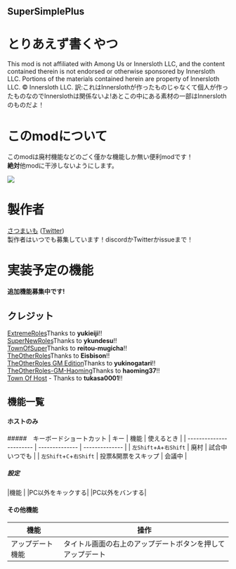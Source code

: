 ## SuperSimplePlus

# とりあえず書くやつ
This mod is not affiliated with Among Us or Innersloth LLC, and the content contained therein is not endorsed or otherwise sponsored by Innersloth LLC. Portions of the materials contained herein are property of Innersloth LLC. © Innersloth LLC.
訳:これはInnerslothが作ったものじゃなくて個人が作ったものなのでInnerslothは関係ないよ!あとこの中にある素材の一部はInnerslothのものだよ！

# このmodについて
このmodは廃村機能などのごく僅かな機能しか無い便利modです！<br>
**絶対**他modに干渉しないようにします。<br>

[![](https://img.shields.io/discord/996781291871678544?label=Discord)](https://discord.gg/rsaU2zntey)

# 製作者
[さつまいも](https://github.com/satsumaimoamo) ([Twitter](https://twitter.com/satsumaimo_SNR))<br>
製作者はいつでも募集しています！discordかTwitterかissueまで！

# 実装予定の機能
**追加機能募集中です!**

## クレジット
[ExtremeRoles](https://github.com/yukieiji/ExtremeRoles)Thanks to **yukieiji**!!<br>
[SuperNewRoles](https://github.com/ykundesu/SuperNewRoles)Thanks to **ykundesu**!!<br>
[TownOfSuper](https://github.com/reitou-mugicha/TownOfSuper)Thanks to **reitou-mugicha**!!<br>
[TheOtherRoles](https://github.com/Eisbison/TheOtherRoles)Thanks to **Eisbison**!!<br>
[TheOtherRoles GM Edition](https://github.com/yukinogatari/TheOtherRoles-GM)Thanks to **yukinogatari**!!<br>
[TheOtherRoles-GM-Haoming](https://github.com/haoming37/TheOtherRoles-GM-Haoming)Thanks to **haoming37**!!<br>
[Town Of Host](https://github.com/tukasa0001/TownOfHost) - Thanks to **tukasa0001**!!<br>

## 機能一覧
#### ホストのみ
#####　キーボードショートカット
| キー                    | 機能           | 使えるとき     |
| ----------------------- | -------------- | -------------- |
| `左Shift`+`A`+`右Shift` | 廃村           | 試合中いつでも |
| `左Shift`+`C`+`右Shift` | 投票&開票をスキップ | 会議中         |
##### 設定
|機能                |
|PC以外をキックする|
|PC以外をバンする|
#### その他機能
| 機能             | 操作                                                       |
| ---------------- | ---------------------------------------------------------- |
| アップデート機能 | タイトル画面の右上のアップデートボタンを押してアップデート |
